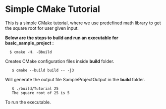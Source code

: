 Simple CMake Tutorial
=====================

This is a simple CMake tutorial, where we use predefined math library to get the square root for user given input.<br>

**Below are the steps to build and run an executable for basic_sample_project :**<br>

      $ cmake -H. -Bbuild
Creates CMake configuration files inside **build** folder.<br>
        
       $ cmake --build build -- -j3
Will generate the output file SampleProjectOutput in the **build** folder.<br>

       $ ./build/Tutorial 25
       The square root of 25 is 5
To run the executable.<br>
